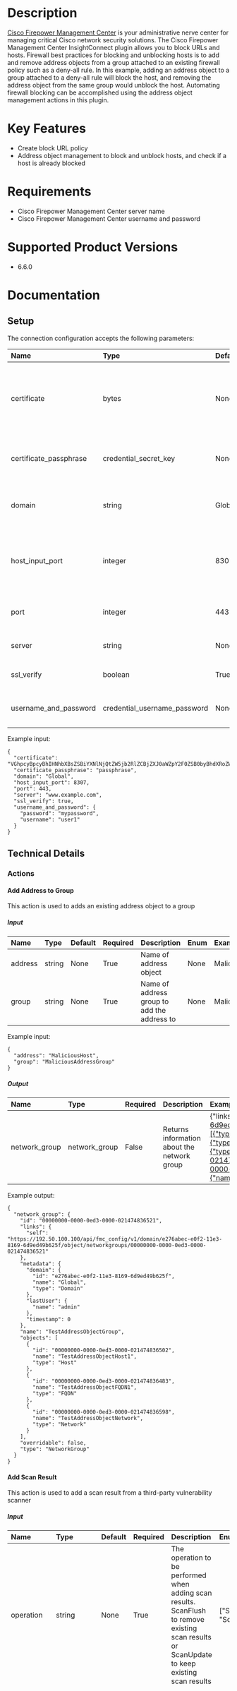 # Description

[Cisco Firepower Management Center](https://www.cisco.com/c/en/us/products/security/firepower-management-center/index.html) is your administrative nerve center for managing critical Cisco network security solutions.
The Cisco Firepower Management Center InsightConnect plugin allows you to block URLs and hosts. Firewall best practices for blocking and unblocking hosts is to add and remove address objects from a group attached to an existing firewall policy such as a deny-all rule.
In this example, adding an address object to a group attached to a deny-all rule will block the host, and removing the address object from the same group would unblock the host. Automating firewall blocking can be accomplished using the address object management actions in this plugin.

# Key Features

* Create block URL policy
* Address object management to block and unblock hosts, and check if a host is already blocked

# Requirements

* Cisco Firepower Management Center server name
* Cisco Firepower Management Center username and password

# Supported Product Versions
  
* 6.6.0

# Documentation

## Setup
  
The connection configuration accepts the following parameters:  

|Name|Type|Default|Required|Description|Enum|Example|
| :--- | :--- | :--- | :--- | :--- | :--- | :--- |
|certificate|bytes|None|True|Base64-encoded certificate in PKCS12 format to authenticate with the host input API|None|VGhpcyBpcyBhIHNhbXBsZSBiYXNlNjQtZW5jb2RlZCBjZXJ0aWZpY2F0ZSB0byBhdXRoZW50aWNhdGUgd2l0aCB0aGUgaG9zdCBpbnB1dCBBUEku|
|certificate_passphrase|credential_secret_key|None|True|The passphrase to access the certificate|None|passphrase|
|domain|string|Global|False|Cisco FirePower Management Center Domain|None|Global|
|host_input_port|integer|8307|False|The port number for the provided host used in the Host Input API calls|None|8307|
|port|integer|443|False|The port number for provided host|None|443|
|server|string|None|False|Enter the address for the server|None|www.example.com|
|ssl_verify|boolean|True|False|Validate TLS / SSL certificate|None|True|
|username_and_password|credential_username_password|None|True|Cisco username and password|None|{"username":"user1", "password":"mypassword"}|
  
Example input:

```
{
  "certificate": "VGhpcyBpcyBhIHNhbXBsZSBiYXNlNjQtZW5jb2RlZCBjZXJ0aWZpY2F0ZSB0byBhdXRoZW50aWNhdGUgd2l0aCB0aGUgaG9zdCBpbnB1dCBBUEku",
  "certificate_passphrase": "passphrase",
  "domain": "Global",
  "host_input_port": 8307,
  "port": 443,
  "server": "www.example.com",
  "ssl_verify": true,
  "username_and_password": {
    "password": "mypassword",
    "username": "user1"
  }
}
```

## Technical Details

### Actions


#### Add Address to Group
  
This action is used to adds an existing address object to a group

##### Input

|Name|Type|Default|Required|Description|Enum|Example|
| :--- | :--- | :--- | :--- | :--- | :--- | :--- |
|address|string|None|True|Name of address object|None|MaliciousHost|
|group|string|None|True|Name of address group to add the address to|None|MaliciousAddressGroup|
  
Example input:

```
{
  "address": "MaliciousHost",
  "group": "MaliciousAddressGroup"
}
```

##### Output

|Name|Type|Required|Description|Example|
| :--- | :--- | :--- | :--- | :--- |
|network_group|network_group|False|Returns information about the network group|{"links":{"self":"https://192.50.100.100/api/fmc_config/v1/domain/e276abec-e0f2-11e3-8169-6d9ed49b625f/object/networkgroups/00000000-0000-0ed3-0000-021474836521"},"objects":[{"type":"Host","id":"00000000-0000-0ed3-0000-021474836502","name":"TestAddressObjectHost1"},{"type":"FQDN","id":"00000000-0000-0ed3-0000-021474836483","name":"TestAddressObjectFQDN1"},{"type":"Network","id":"00000000-0000-0ed3-0000-021474836598","name":"TestAddressObjectNetwork"}],"type":"NetworkGroup","overridable":false,"id":"00000000-0000-0ed3-0000-021474836521","name":"TestAddressObjectGroup","metadata":{"timestamp":0,"lastUser":{"name":"admin"},"domain":{"name":"Global","id":"e276abec-e0f2-11e3-8169-6d9ed49b625f","type":"Domain"}}}|
  
Example output:

```
{
  "network_group": {
    "id": "00000000-0000-0ed3-0000-021474836521",
    "links": {
      "self": "https://192.50.100.100/api/fmc_config/v1/domain/e276abec-e0f2-11e3-8169-6d9ed49b625f/object/networkgroups/00000000-0000-0ed3-0000-021474836521"
    },
    "metadata": {
      "domain": {
        "id": "e276abec-e0f2-11e3-8169-6d9ed49b625f",
        "name": "Global",
        "type": "Domain"
      },
      "lastUser": {
        "name": "admin"
      },
      "timestamp": 0
    },
    "name": "TestAddressObjectGroup",
    "objects": [
      {
        "id": "00000000-0000-0ed3-0000-021474836502",
        "name": "TestAddressObjectHost1",
        "type": "Host"
      },
      {
        "id": "00000000-0000-0ed3-0000-021474836483",
        "name": "TestAddressObjectFQDN1",
        "type": "FQDN"
      },
      {
        "id": "00000000-0000-0ed3-0000-021474836598",
        "name": "TestAddressObjectNetwork",
        "type": "Network"
      }
    ],
    "overridable": false,
    "type": "NetworkGroup"
  }
}
```

#### Add Scan Result
  
This action is used to add a scan result from a third-party vulnerability scanner

##### Input

|Name|Type|Default|Required|Description|Enum|Example|
| :--- | :--- | :--- | :--- | :--- | :--- | :--- |
|operation|string|None|True|The operation to be performed when adding scan results. ScanFlush to remove existing scan results or ScanUpdate to keep existing scan results|["ScanUpdate", "ScanFlush"]|ScanUpdate|
|scan_result|scan_result|None|False|The host scan result to be added|None|{"host": {"ip_address": "0.0.0.164", "operating_system": {"name": "Ubuntu", "vendor": "Canonical", "version": "16.04"}}, "scan_result_details": {"description": "Example description", "protocol_id": "6", "scanner_id": "ProductZImport", "source_id": "ProductZ", "vulnerability_id": "943387", "vulnerability_title": "Virus Wire 0"}}|
  
Example input:

```
{
  "operation": "ScanUpdate",
  "scan_result": {
    "host": {
      "ip_address": "0.0.0.164",
      "operating_system": {
        "name": "Ubuntu",
        "vendor": "Canonical",
        "version": "16.04"
      }
    },
    "scan_result_details": {
      "description": "Example description",
      "protocol_id": "6",
      "scanner_id": "ProductZImport",
      "source_id": "ProductZ",
      "vulnerability_id": "943387",
      "vulnerability_title": "Virus Wire 0"
    }
  }
}
```

##### Output

|Name|Type|Required|Description|Example|
| :--- | :--- | :--- | :--- | :--- |
|commands_processed|number|True|Number of commands processed|4|
|errors|number|True|Number of errors|0|
  
Example output:

```
{
  "commands_processed": 4,
  "errors": 0
}
```

#### Block URL Policy
  
This action is used to create a new block URL policy

##### Input

|Name|Type|Default|Required|Description|Enum|Example|
| :--- | :--- | :--- | :--- | :--- | :--- | :--- |
|access_policy|string|None|True|Name for the access policy to be created|None|Example Access Policy|
|rule_name|string|None|True|Name for the access rule to be created|None|Example Access Rule|
|url_objects|[]url_object|None|True|URL objects to block|None|[{'name': 'example_url', 'url': 'https://example.com'}]|
  
Example input:

```
{
  "access_policy": "Example Access Policy",
  "rule_name": "Example Access Rule",
  "url_objects": "[{'name': 'example_url', 'url': 'https://example.com'}]"
}
```

##### Output

|Name|Type|Required|Description|Example|
| :--- | :--- | :--- | :--- | :--- |
|success|boolean|True|Success|True|
  
Example output:

```
{
  "success": true
}
```

#### Bulk Add Scan Result
  
This action is used to add scan results from a third-party vulnerability scanner

##### Input

|Name|Type|Default|Required|Description|Enum|Example|
| :--- | :--- | :--- | :--- | :--- | :--- | :--- |
|operation|string|None|True|The operation to be performed when adding scan results. ScanFlush to remove existing scan results or ScanUpdate to keep existing scan results|["ScanUpdate", "ScanFlush"]|ScanUpdate|
|scan_results|[]scan_result|None|False|Host scan results to be added|None|[{"host": {"ip_address": "0.0.0.164", "operating_system": {"name": "Ubuntu", "vendor": "Canonical", "version": "16.04"}}, "scan_result_details": {"description": "Example description", "protocol_id": "6", "scanner_id": "ProductZImport", "source_id": "ProductZ", "vulnerability_id": "943387", "vulnerability_title": "Virus Wire 0"}}]|
  
Example input:

```
{
  "operation": "ScanUpdate",
  "scan_results": [
    {
      "host": {
        "ip_address": "0.0.0.164",
        "operating_system": {
          "name": "Ubuntu",
          "vendor": "Canonical",
          "version": "16.04"
        }
      },
      "scan_result_details": {
        "description": "Example description",
        "protocol_id": "6",
        "scanner_id": "ProductZImport",
        "source_id": "ProductZ",
        "vulnerability_id": "943387",
        "vulnerability_title": "Virus Wire 0"
      }
    }
  ]
}
```

##### Output

|Name|Type|Required|Description|Example|
| :--- | :--- | :--- | :--- | :--- |
|commands_processed|number|True|Number of commands processed|4|
|errors|number|True|Number of errors|0|
  
Example output:

```
{
  "commands_processed": 4,
  "errors": 0
}
```

#### Check if Address in Group
  
This action is used to checks if provided Address Object name or host exists in the Address Group

##### Input

|Name|Type|Default|Required|Description|Enum|Example|
| :--- | :--- | :--- | :--- | :--- | :--- | :--- |
|address|string|None|True|Address Object name, or IP, CIDR, or domain name when Enable Search is on|None|MaliciousHost|
|enable_search|boolean|False|False|When enabled, the Address input will accept an IP, CIDR, or domain name to search across the available Address Objects in the system. This is useful when you don't know the Address Object by its name|None|False|
|group|string|None|True|Name of address group to check|None|MaliciousAddressGroup|
  
Example input:

```
{
  "address": "MaliciousHost",
  "enable_search": false,
  "group": "MaliciousAddressGroup"
}
```

##### Output

|Name|Type|Required|Description|Example|
| :--- | :--- | :--- | :--- | :--- |
|address_objects|[]address_object|False|List of found address objects|{"description":" ","dnsResolution":"IPV4_AND_IPV6","id":"00000000-0000-0ed3-0000-021474836483","links":{"parent":"https://192.50.100.100/api/fmc_config/v1/domain/e276abec-e0f2-11e3-8169-6d9ed49b625f/object/networkaddresses","self":"https://192.50.100.100/api/fmc_config/v1/domain/e276abec-e0f2-11e3-8169-6d9ed49b625f/object/fqdns/00000000-0000-0ed3-0000-021474836483"},"metadata":{"domain":{"id":"e276abec-e0f2-11e3-8169-6d9ed49b625f","name":"Global","type":"Domain"},"lastUser":{"name":"admin"},"parentType":"NetworkAddress","timestamp":1600277332623},"name":"TestAddressObjectFQDN1","overridable":false,"type":"FQDN","value":"example.com"}|
|found|boolean|True|Was address found in group|True|
|literal_objects|[]literal_object|False|List of found literals|[{"type":"FQDN","value":"example.com"}]|
  
Example output:

```
{
  "address_objects": {
    "description": " ",
    "dnsResolution": "IPV4_AND_IPV6",
    "id": "00000000-0000-0ed3-0000-021474836483",
    "links": {
      "parent": "https://192.50.100.100/api/fmc_config/v1/domain/e276abec-e0f2-11e3-8169-6d9ed49b625f/object/networkaddresses",
      "self": "https://192.50.100.100/api/fmc_config/v1/domain/e276abec-e0f2-11e3-8169-6d9ed49b625f/object/fqdns/00000000-0000-0ed3-0000-021474836483"
    },
    "metadata": {
      "domain": {
        "id": "e276abec-e0f2-11e3-8169-6d9ed49b625f",
        "name": "Global",
        "type": "Domain"
      },
      "lastUser": {
        "name": "admin"
      },
      "parentType": "NetworkAddress",
      "timestamp": 1600277332623
    },
    "name": "TestAddressObjectFQDN1",
    "overridable": false,
    "type": "FQDN",
    "value": "example.com"
  },
  "found": true,
  "literal_objects": [
    {
      "type": "FQDN",
      "value": "example.com"
    }
  ]
}
```

#### Create Address Object
  
This action is used to creates a new address object

##### Input

|Name|Type|Default|Required|Description|Enum|Example|
| :--- | :--- | :--- | :--- | :--- | :--- | :--- |
|address|string|None|True|IP address, CIDR IP address, or domain name to assign to the Address Object|None|example.com|
|address_object|string|None|False|Name of the address object, defaults to the value address in the address field if no name is given|None|MaliciousHost|
|skip_private_address|boolean|None|True|If set to true, any addresses that are defined in the RFC1918 space will not be blocked. e.g. 10/8, 172.16/12, 192.168/16|None|True|
|whitelist|[]string|None|False|This list contains a set of hosts that should not be blocked. This can include IP addresses, CIDR IP addresses, and domains|None|["198.51.100.100", "192.0.2.0/24", "example.com"]|
  
Example input:

```
{
  "address": "example.com",
  "address_object": "MaliciousHost",
  "skip_private_address": true,
  "whitelist": [
    "198.51.100.100",
    "192.0.2.0/24",
    "example.com"
  ]
}
```

##### Output

|Name|Type|Required|Description|Example|
| :--- | :--- | :--- | :--- | :--- |
|address_object|address_object|False|Returns information about the newly created address object|{"dnsResolution":"IPV4_AND_IPV6","id":"00000000-0000-0ed3-0000-012884905524","links":{"parent":"https://192.50.100.100/api/fmc_config/v1/domain/e276abec-e0f2-11e3-8169-6d9ed49b625f/object/networkaddresses","self":"https://192.50.100.100/api/fmc_config/v1/domain/e276abec-e0f2-11e3-8169-6d9ed49b625f/object/fqdns/00000000-0000-0ed3-0000-012884905524"},"metadata":{"domain":{"id":"e276abec-e0f2-11e3-8169-6d9ed49b625f","name":"Global","type":"Domain"},"lastUser":{"name":"admin"},"parentType":"NetworkAddress","timestamp":0},"name":"Example Object Created from InsightConnect","overridable":false,"type":"FQDN","value":"example.com"}|
  
Example output:

```
{
  "address_object": {
    "dnsResolution": "IPV4_AND_IPV6",
    "id": "00000000-0000-0ed3-0000-012884905524",
    "links": {
      "parent": "https://192.50.100.100/api/fmc_config/v1/domain/e276abec-e0f2-11e3-8169-6d9ed49b625f/object/networkaddresses",
      "self": "https://192.50.100.100/api/fmc_config/v1/domain/e276abec-e0f2-11e3-8169-6d9ed49b625f/object/fqdns/00000000-0000-0ed3-0000-012884905524"
    },
    "metadata": {
      "domain": {
        "id": "e276abec-e0f2-11e3-8169-6d9ed49b625f",
        "name": "Global",
        "type": "Domain"
      },
      "lastUser": {
        "name": "admin"
      },
      "parentType": "NetworkAddress",
      "timestamp": 0
    },
    "name": "Example Object Created from InsightConnect",
    "overridable": false,
    "type": "FQDN",
    "value": "example.com"
  }
}
```

#### Delete Address Object
  
This action is used to deletes an address object

##### Input

|Name|Type|Default|Required|Description|Enum|Example|
| :--- | :--- | :--- | :--- | :--- | :--- | :--- |
|address_object|string|None|True|Name of the address object to delete|None|MaliciousHost|
  
Example input:

```
{
  "address_object": "MaliciousHost"
}
```

##### Output

|Name|Type|Required|Description|Example|
| :--- | :--- | :--- | :--- | :--- |
|address_object|address_object|False|Returns information about the deleted address object|{"dnsResolution":"IPV4_AND_IPV6","id":"00000000-0000-0ed3-0000-012884905524","links":{"parent":"https://192.50.100.100/api/fmc_config/v1/domain/e276abec-e0f2-11e3-8169-6d9ed49b625f/object/networkaddresses","self":"https://192.50.100.100/api/fmc_config/v1/domain/e276abec-e0f2-11e3-8169-6d9ed49b625f/object/fqdns/00000000-0000-0ed3-0000-012884905524"},"metadata":{"domain":{"id":"e276abec-e0f2-11e3-8169-6d9ed49b625f","name":"Global","type":"Domain"},"lastUser":{"name":"admin"},"parentType":"NetworkAddress","timestamp":0},"name":"Example Object Created from InsightConnect","overridable":false,"type":"FQDN","value":"example.com"}|
  
Example output:

```
{
  "address_object": {
    "dnsResolution": "IPV4_AND_IPV6",
    "id": "00000000-0000-0ed3-0000-012884905524",
    "links": {
      "parent": "https://192.50.100.100/api/fmc_config/v1/domain/e276abec-e0f2-11e3-8169-6d9ed49b625f/object/networkaddresses",
      "self": "https://192.50.100.100/api/fmc_config/v1/domain/e276abec-e0f2-11e3-8169-6d9ed49b625f/object/fqdns/00000000-0000-0ed3-0000-012884905524"
    },
    "metadata": {
      "domain": {
        "id": "e276abec-e0f2-11e3-8169-6d9ed49b625f",
        "name": "Global",
        "type": "Domain"
      },
      "lastUser": {
        "name": "admin"
      },
      "parentType": "NetworkAddress",
      "timestamp": 0
    },
    "name": "Example Object Created from InsightConnect",
    "overridable": false,
    "type": "FQDN",
    "value": "example.com"
  }
}
```

#### Remove Address from Group
  
This action is used to removes an address from a group

##### Input

|Name|Type|Default|Required|Description|Enum|Example|
| :--- | :--- | :--- | :--- | :--- | :--- | :--- |
|address|string|None|True|The address object name, hostname, an IP address or subnet address expressed in CIDR notation to remove from group|None|MaliciousHost|
|group|string|None|True|Name of the group to remove the address from|None|MaliciousAddressGroup|
  
Example input:

```
{
  "address": "MaliciousHost",
  "group": "MaliciousAddressGroup"
}
```

##### Output

|Name|Type|Required|Description|Example|
| :--- | :--- | :--- | :--- | :--- |
|network_group|network_group|False|Returns information about the network group|{"links":{"self":"https://192.50.100.100/api/fmc_config/v1/domain/e276abec-e0f2-11e3-8169-6d9ed49b625f/object/networkgroups/00000000-0000-0ed3-0000-021474836521"},"objects":[{"type":"Host","id":"00000000-0000-0ed3-0000-021474836502","name":"TestAddressObjectHost1"},{"type":"FQDN","id":"00000000-0000-0ed3-0000-021474836483","name":"TestAddressObjectFQDN1"},{"type":"Network","id":"00000000-0000-0ed3-0000-021474836598","name":"TestAddressObjectNetwork"}],"type":"NetworkGroup","overridable":false,"id":"00000000-0000-0ed3-0000-021474836521","name":"TestAddressObjectGroup","metadata":{"timestamp":0,"lastUser":{"name":"admin"},"domain":{"name":"Global","id":"e276abec-e0f2-11e3-8169-6d9ed49b625f","type":"Domain"}}}|
  
Example output:

```
{
  "network_group": {
    "id": "00000000-0000-0ed3-0000-021474836521",
    "links": {
      "self": "https://192.50.100.100/api/fmc_config/v1/domain/e276abec-e0f2-11e3-8169-6d9ed49b625f/object/networkgroups/00000000-0000-0ed3-0000-021474836521"
    },
    "metadata": {
      "domain": {
        "id": "e276abec-e0f2-11e3-8169-6d9ed49b625f",
        "name": "Global",
        "type": "Domain"
      },
      "lastUser": {
        "name": "admin"
      },
      "timestamp": 0
    },
    "name": "TestAddressObjectGroup",
    "objects": [
      {
        "id": "00000000-0000-0ed3-0000-021474836502",
        "name": "TestAddressObjectHost1",
        "type": "Host"
      },
      {
        "id": "00000000-0000-0ed3-0000-021474836483",
        "name": "TestAddressObjectFQDN1",
        "type": "FQDN"
      },
      {
        "id": "00000000-0000-0ed3-0000-021474836598",
        "name": "TestAddressObjectNetwork",
        "type": "Network"
      }
    ],
    "overridable": false,
    "type": "NetworkGroup"
  }
}
```
### Triggers
  
*This plugin does not contain any triggers.*
### Tasks
  
*This plugin does not contain any tasks.*

### Custom Types
  
**os**

|Name|Type|Default|Required|Description|Example|
| :--- | :--- | :--- | :--- | :--- | :--- |
|Name|string|None|False|Name|None|
|Vendor|string|None|False|Vendor|None|
|Version|string|None|False|Version|None|
  
**host**

|Name|Type|Default|Required|Description|Example|
| :--- | :--- | :--- | :--- | :--- | :--- |
|IP Address|string|None|True|IP address|None|
|Host Operating System|os|None|False|Host operating system|None|
  
**result_details**

|Name|Type|Default|Required|Description|Example|
| :--- | :--- | :--- | :--- | :--- | :--- |
|Bugtraq IDs|[]string|None|False|The identification numbers associated with the vulnerability in the Bugtraq database (http://www.securityfocus.com/bid)|None|
|CVE IDs|[]string|None|False|The identification number associated with the vulnerability in MITRE's Common Vulnerabilities and Exposures (CVE) database (http://www.cve.mitre.org/)|None|
|Description|string|None|False|Description|None|
|Port|string|None|False|Port|None|
|Protocol ID|string|None|False|Protocol ID|None|
|Scanner ID|string|None|True|Scanner ID for the scanner that obtained the scan results|None|
|Source ID|string|None|True|Application or source ID|None|
|Vulnerability ID|string|None|True|Vulnerability ID|None|
|Vulnerability Title|string|None|True|Title of the vulnerability|None|
  
**scan_result**

|Name|Type|Default|Required|Description|Example|
| :--- | :--- | :--- | :--- | :--- | :--- |
|Host|host|None|False|Add an untracked host to the network map|None|
|Scan Result Details|result_details|None|False|Scan result for the host|None|
  
**url_object**

|Name|Type|Default|Required|Description|Example|
| :--- | :--- | :--- | :--- | :--- | :--- |
|Name|string|None|True|Name of URL object|None|
|URL|string|None|True|URL to block (max 400 chars)|None|
  
**links**

|Name|Type|Default|Required|Description|Example|
| :--- | :--- | :--- | :--- | :--- | :--- |
|Parent|string|None|False|Full resource URL path to reference the parent (if any) for this resource|None|
|Self|string|None|False|Full resource URL path to reference this particular resource|None|
  
**metadata_user**

|Name|Type|Default|Required|Description|Example|
| :--- | :--- | :--- | :--- | :--- | :--- |
|ID|string|None|False|The unique UUID of the user|None|
|Links|links|None|False|This defines the self referencing links for the given resource|None|
|Name|string|None|False|Name of the user|None|
|Type|string|None|False|The user type|None|
  
**domain**

|Name|Type|Default|Required|Description|Example|
| :--- | :--- | :--- | :--- | :--- | :--- |
|ID|string|None|False|Unique UUID of this domain|None|
|Links|links|None|False|This defines the self referencing links for the given resource|None|
|Name|string|None|False|Name of the domain|None|
|Type|string|None|False|Domain type definition|None|
  
**read_only**

|Name|Type|Default|Required|Description|Example|
| :--- | :--- | :--- | :--- | :--- | :--- |
|Reason|string|None|False|Reason the resource is read only - SYSTEM (if it is system defined), RBAC (if user RBAC permissions make it read only) or DOMAIN (if resource is read only in current domain)|None|
|State|boolean|None|False|True if this resource is read only and false otherwise|None|
  
**metadata**

|Name|Type|Default|Required|Description|Example|
| :--- | :--- | :--- | :--- | :--- | :--- |
|Domain|domain|None|False|The details about the domain|None|
|IP Type|string|None|False|IP type|None|
|Last User|metadata_user|None|False|This object defines details about the user|None|
|Parent Type|string|None|False|Parent type|None|
|Read Only|read_only|None|False|Defines the read only conditions if the referenced resource is read only|None|
|Timestamp|integer|None|False|The last updated timestamp|None|
  
**reference**

|Name|Type|Default|Required|Description|Example|
| :--- | :--- | :--- | :--- | :--- | :--- |
|ID|string|None|False|Unique identifier representing resource|None|
|Links|links|None|False|This defines the self referencing links for the given resource|None|
|Name|string|None|False|User chosen resource name|None|
|Type|string|None|False|Response object associated with resource|None|
  
**override**

|Name|Type|Default|Required|Description|Example|
| :--- | :--- | :--- | :--- | :--- | :--- |
|Parent|reference|None|False|Contains parent reference information|None|
|Target|reference|None|False|Contains target reference information|None|
  
**literal_object**

|Name|Type|Default|Required|Description|Example|
| :--- | :--- | :--- | :--- | :--- | :--- |
|Type|string|None|False|The unique type of literal|None|
|Metadata|string|None|False|Actual value of the network|None|
  
**address_object**

|Name|Type|Default|Required|Description|Example|
| :--- | :--- | :--- | :--- | :--- | :--- |
|Description|string|None|False|User provided resource description|None|
|DNS Resolution|string|None|False|DNS resolution|None|
|ID|string|None|False|Unique identifier representing response object|None|
|Links|links|None|False|This defines the self referencing links for the given resource|None|
|Metadata|metadata|None|False|Defines read only details about the object - whether it is system defined, last user who modified the object etc|None|
|Name|string|None|False|User assigned resource name|None|
|Overridable|boolean|None|False|Boolean indicating whether object values can be overridden|None|
|Override Target ID|string|None|False|Unique identifier of domain or device when override assigned to child domain. Used as path parameter to GET override details for a specific object on a specific target (device or domain)|None|
|Overrides|override|None|False|Defines the override details for this object|None|
|Type|string|None|False|The unique type of this object|None|
|Value|string|None|False|Actual value of the network|None|
|Version|string|None|False|Version number of the response object|None|
  
**network_address**

|Name|Type|Default|Required|Description|Example|
| :--- | :--- | :--- | :--- | :--- | :--- |
|Description|string|None|False|User provided resource description|None|
|ID|string|None|False|Unique identifier of response object|None|
|Links|links|None|False|This defines the self referencing links for the given resource|None|
|Metadata|metadata|None|False|Defines read only details about the object - whether it is system defined, last user who modified the object etc|None|
|Name|string|None|False|User chosen resource name|None|
|Overridable|boolean|None|False|Boolean indicating whether object values can be overridden|None|
|Override Target ID|string|None|False|Unique identifier of domain or device when override assigned to child domain. Used as path parameter to GET override details for a specific object on a specific target|None|
|Type|string|None|False|Subtype of NetworkAddress (Host, Network, Range, NetworkGroup)|None|
|Value|string|None|False|None|None|
|Version|string|None|False|Version number of the response object|None|
  
**network_address_literal**

|Name|Type|Default|Required|Description|Example|
| :--- | :--- | :--- | :--- | :--- | :--- |
|Type|string|None|False|Type|None|
|Value|string|None|False|Value|None|
  
**network_group**

|Name|Type|Default|Required|Description|Example|
| :--- | :--- | :--- | :--- | :--- | :--- |
|Description|string|None|False|User provided resource description|None|
|ID|string|None|False|Unique identifier of response object|None|
|Links|links|None|False|This defines the self referencing links for the given resource|None|
|Literals|[]network_address_literal|None|False|List of network values in group|None|
|Metadata|metadata|None|False|Defines read only details about the object - whether it is system defined, last user who modified the object etc|None|
|Name|string|None|False|User chosen resource name|None|
|Objects|[]network_address|None|False|The list of member network objects|None|
|Overridable|boolean|None|False|Boolean indicating whether object values can be overridden|None|
|Type|string|None|False|Unique identifier of domain or device when override assigned to child domain. Used as path parameter to GET override details for a specific object on a specific target (device or domain)|None|
|Overrides|override|None|False|Defines the override details for this object|None|
|Type|string|None|False|Type associated with the resource|None|
|Version|string|None|False|Version number of the response object|None|


## Troubleshooting
  
* The certificate authentication is used solely in two actions, namely: `Add Scan Result` and `Bulk Add Scan Result`. Please remember, that the data entered into the certificate input field in the connection is required to be a base-64 encoded PKCS12 certificate file, exported from the Firepower Management Center server. The passphrase is a password created during the PKCS12 certificate file export.
* `SSL Verify` field is used by all other actions (i.e. excluding `Add Scan Result` and `Bulk Add Scan Result`), for SSL certificate verification. If the certificate is self-signed then SSL Verify should be set to `False` for those actions.

# Version History

* 2.1.2 - `Block URL Policy` - Refactor the action to use local API calls | Remove vulnerable dependencies
* 2.1.1 - Updated to latest SDK version | Fixed issue related to pagination
* 2.1.0 - `Check if Address in Group`: Extended search for manually added literals | Added new output field `literal_objects`
* 2.0.1 - Fix issue in Add Address to Group action where Network Groups that had no objects would result in action failure
* 2.0.0 - Combine Cisco Firepower and Cisco Firepower Management Center plugins
* 1.2.0 - New actions - Check If Address in Group, Add Address to Group, Remove Address from Group
* 1.1.0 - New actions - Create Address Object, Delete Address Object
* 1.0.1 - New spec and help.md format for the Extension Library
* 1.0.0 - Initial plugin

# Links

* [Cisco Firepower Management Center](https://www.cisco.com/c/en/us/products/security/firepower-management-center/index.html)

## References

* [Cisco Firepower Management Center](https://www.cisco.com/c/en/us/products/security/firepower-management-center/index.html)
